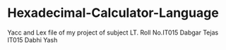 # Hexadecimal-Calculator-Language
Yacc and Lex file of my project of subject LT.
Roll No.IT015   Dabgar Tejas
        IT015   Dabhi Yash
